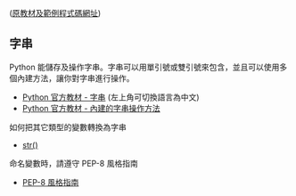 ([原教材及範例程式碼網址](https://github.com/microsoft/c9-python-getting-started/tree/master/python-for-beginners/04%20-%20String%20variables))

## 字串

Python 能儲存及操作字串。字串可以用單引號或雙引號來包含，並且可以使用多個內建方法，讓你對字串進行操作。

- [Python 官方教材 - 字串](https://docs.python.org/3/tutorial/introduction.html#text) (左上角可切換語言為中文)
- [Python 官方教材 - 內建的字串操作方法](https://docs.python.org/3/library/stdtypes.html#string-methods)

如何把其它類型的變數轉換為字串

- [str()](https://docs.python.org/3/library/functions.html#func-str)

命名變數時，請遵守 PEP-8 風格指南

- [PEP-8 風格指南](https://www.python.org/dev/peps/pep-0008/#naming-conventions)
